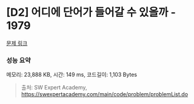 # [D2] 어디에 단어가 들어갈 수 있을까 - 1979 

[문제 링크](https://swexpertacademy.com/main/code/problem/problemDetail.do?contestProbId=AV5PuPq6AaQDFAUq) 

### 성능 요약

메모리: 23,888 KB, 시간: 149 ms, 코드길이: 1,103 Bytes



> 출처: SW Expert Academy, https://swexpertacademy.com/main/code/problem/problemList.do